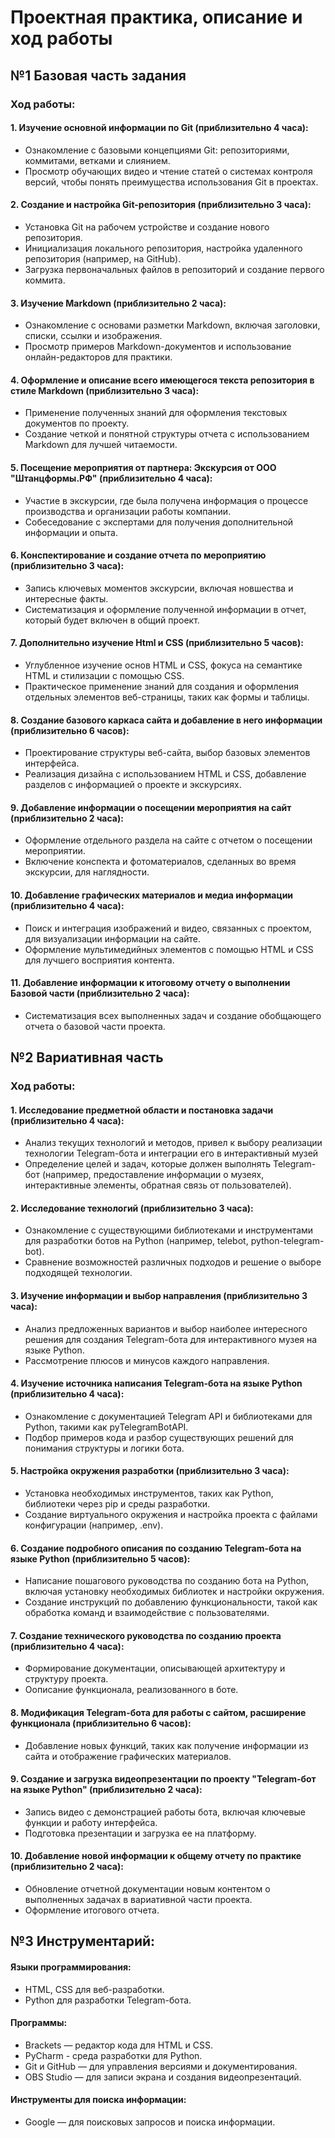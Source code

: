 # Проектная практика, описание и ход работы
## №1 Базовая часть задания
### Ход работы:

#### 1. Изучение основной информации по Git (приблизительно 4 часа):
* Ознакомление с базовыми концепциями Git: репозиториями, коммитами, ветками и слиянием.
* Просмотр обучающих видео и чтение статей о системах контроля версий, чтобы понять преимущества использования Git в проектах.

#### 2. Создание и настройка Git-репозитория (приблизительно 3 часа):
* Установка Git на рабочем устройстве и создание нового репозитория.
* Инициализация локального репозитория, настройка удаленного репозитория (например, на GitHub).
* Загрузка первоначальных файлов в репозиторий и создание первого коммита.

#### 3. Изучение Markdown (приблизительно 2 часа):
* Ознакомление с основами разметки Markdown, включая заголовки, списки, ссылки и изображения.
* Просмотр примеров Markdown-документов и использование онлайн-редакторов для практики.

#### 4. Оформление и описание всего имеющегося текста репозитория в стиле Markdown (приблизительно 3 часа):
* Применение полученных знаний для оформления текстовых документов по проекту.
* Создание четкой и понятной структуры отчета с использованием Markdown для лучшей читаемости.

#### 5. Посещение мероприятия от партнера: Экскурсия от ООО "Штанцформы.РФ" (приблизительно 4 часа):
* Участие в экскурсии, где была получена информация о процессе производства и организации работы компании.
* Собеседование с экспертами для получения дополнительной информации и опыта.

#### 6. Конспектирование и создание отчета по мероприятию (приблизительно 3 часа):
* Запись ключевых моментов экскурсии, включая новшества и интересные факты.
* Систематизация и оформление полученной информации в отчет, который будет включен в общий проект.

#### 7. Дополнительно изучение Html и CSS (приблизительно 5 часов):
* Углубленное изучение основ HTML и CSS, фокуса на семантике HTML и стилизации с помощью CSS.
* Практическое применение знаний для создания и оформления отдельных элементов веб-страницы, таких как формы и таблицы.

#### 8. Создание базового каркаса сайта и добавление в него информации (приблизительно 6 часов):
* Проектирование структуры веб-сайта, выбор базовых элементов интерфейса.
* Реализация дизайна с использованием HTML и CSS, добавление разделов с информацией о проекте и экскурсиях.

#### 9. Добавление информации о посещении мероприятия на сайт (приблизительно 2 часа):
* Оформление отдельного раздела на сайте с отчетом о посещении мероприятии.
* Включение конспекта и фотоматериалов, сделанных во время экскурсии, для наглядности.

#### 10. Добавление графических материалов и медиа информации (приблизительно 4 часа):
* Поиск и интеграция изображений и видео, связанных с проектом, для визуализации информации на сайте.
* Оформление мультимедийных элементов с помощью HTML и CSS для лучшего восприятия контента.

#### 11. Добавление информации к итоговому отчету о выполнении Базовой части (приблизительно 2 часа):
* Систематизация всех выполненных задач и создание обобщающего отчета о базовой части проекта.

## №2 Вариативная часть
### Ход работы:

#### 1. Исследование предметной области и постановка задачи (приблизительно 4 часа):
* Анализ текущих технологий и методов, привел к выбору реализации технологии Telegram-бота и интеграции его в интерактивный музей 
* Определение целей и задач, которые должен выполнять Telegram-бот (например, предоставление информации о музеях, интерактивные элементы, обратная связь от пользователей).

#### 2. Исследование технологий (приблизительно 3 часа):
* Ознакомление с существующими библиотеками и инструментами для разработки ботов на Python (например, telebot, python-telegram-bot).
* Сравнение возможностей различных подходов и решение о выборе подходящей технологии.

#### 3. Изучение информации и выбор направления (приблизительно 3 часа):
* Анализ предложенных вариантов и выбор наиболее интересного решения для создания Telegram-бота для интерактивного музея на языке Python.
* Рассмотрение плюсов и минусов каждого направления.

#### 4. Изучение источника написания Telegram-бота на языке Python (приблизительно 4 часа):
* Ознакомление с документацией Telegram API и библиотеками для Python, такими как pyTelegramBotAPI.
* Подбор примеров кода и разбор существующих решений для понимания структуры и логики бота.

#### 5. Настройка окружения разработки (приблизительно 3 часа):
* Установка необходимых инструментов, таких как Python, библиотеки через pip и среды разработки.
* Создание виртуального окружения и настройка проекта с файлами конфигурации (например, .env).

#### 6. Создание подробного описания по созданию Telegram-бота на языке Python (приблизительно 5 часов):
* Написание пошагового руководства по созданию бота на Python, включая установку необходимых библиотек и настройки окружения.
* Создание инструкций по добавлению функциональности, такой как обработка команд и взаимодействие с пользователями.

#### 7. Создание технического руководства по созданию проекта (приблизительно 4 часа):
* Формирование документации, описывающей архитектуру и структуру проекта.
* Оописание функционала, реализованного в боте.

#### 8. Модификация Telegram-бота для работы с сайтом, расширение функционала (приблизительно 6 часов):
* Добавление новых функций, таких как получение информации из сайта и отображение графических материалов.

#### 9. Создание и загрузка видеопрезентации по проекту "Telegram-бот на языке Python" (приблизительно 2 часа):
* Запись видео с демонстрацией работы бота, включая ключевые функции и работу интерфейса.
* Подготовка презентации и загрузка ее на платформу.

#### 10. Добавление новой информации к общему отчету по практике (приблизительно 2 часа):
* Обновление отчетной документации новым контентом о выполненных задачах в вариативной части проекта.
* Оформление итогового отчета.

## №3 Инструментарий:

#### Языки программирования:
* HTML, CSS для веб-разработки.
* Python для разработки Telegram-бота.

#### Программы:

* Brackets — редактор кода для HTML и CSS.
* PyCharm - среда разработки для Python.
* Git и GitHub — для управления версиями и документирования.
* OBS Studio — для записи экрана и создания видеопрезентаций.

#### Инструменты для поиска информации:
* Google — для поисковых запросов и поиска информации.
